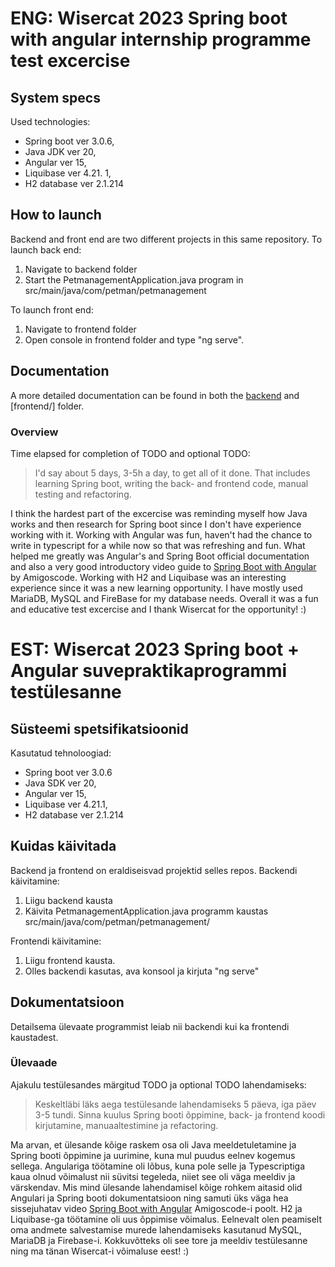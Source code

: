 # ENG: Wisercat 2023 Spring boot with angular internship programme test excercise
## System specs
Used technologies:
* Spring boot ver 3.0.6,
* Java JDK ver 20,
* Angular ver 15,
* Liquibase ver 4.21. 1,
* H2 database ver 2.1.214

## How to launch
Backend and front end are two different projects in this same repository.
To launch back end:
1. Navigate to backend folder
2. Start the PetmanagementApplication.java program in src/main/java/com/petman/petmanagement

To launch front end:
1. Navigate to frontend folder
2. Open console in frontend folder and type "ng serve".

## Documentation

A more detailed documentation can be found in both the [backend](backend/) and [frontend/] folder.

### Overview
Time elapsed for completion of TODO and optional TODO:
> I'd say about 5 days, 3-5h a day, to get all of it done. That includes learning Spring boot, writing the back- and frontend code, manual testing and refactoring.

I think the hardest part of the excercise was reminding myself how Java works and then research for Spring boot since I don't have experience working with it.
Working with Angular was fun, haven't had the chance to write in typescript for a while now so that was refreshing and fun. What helped me greatly was Angular's and Spring Boot official documentation and also a very good introductory video guide to [Spring Boot with Angular](https://www.youtube.com/watch?v=Gx4iBLKLVHk) by Amigoscode. Working with H2 and Liquibase was an interesting experience since it was a new learning opportunity. I have mostly used MariaDB, MySQL and FireBase for my database needs. Overall it was a fun and educative test excercise and I thank Wisercat for the opportunity! :)


# EST: Wisercat 2023 Spring boot + Angular suvepraktikaprogrammi testülesanne
## Süsteemi spetsifikatsioonid
Kasutatud tehnoloogiad:
* Spring boot ver 3.0.6
* Java SDK ver 20,
* Angular ver 15,
* Liquibase ver 4.21.1,
* H2 database ver 2.1.214

## Kuidas käivitada
Backend ja frontend on eraldiseisvad projektid selles repos.
Backendi käivitamine:
1. Liigu backend kausta
2. Käivita PetmanagementApplication.java programm kaustas src/main/java/com/petman/petmanagement/

Frontendi käivitamine:
1. Liigu frontend kausta.
2. Olles backendi kasutas, ava konsool ja kirjuta "ng serve"

## Dokumentatsioon

Detailsema ülevaate programmist leiab nii backendi kui ka frontendi kaustadest.

### Ülevaade
Ajakulu testülesandes märgitud TODO ja optional TODO lahendamiseks:
> Keskeltläbi läks aega testülesande lahendamiseks 5 päeva, iga päev 3-5 tundi. Sinna kuulus Spring booti õppimine, back- ja frontend koodi kirjutamine, manuaaltestimine ja refactoring.

Ma arvan, et ülesande kõige raskem osa oli Java meeldetuletamine ja Spring booti õppimine ja uurimine, kuna mul puudus eelnev kogemus sellega. 
Angulariga töötamine oli lõbus, kuna pole selle ja Typescriptiga kaua olnud võimalust nii süvitsi tegeleda, niiet see oli väga meeldiv ja värskendav. Mis mind ülesande lahendamisel kõige rohkem aitasid olid Angulari ja Spring booti dokumentatsioon ning samuti üks väga hea sissejuhatav video [Spring Boot with Angular](https://www.youtube.com/watch?v=Gx4iBLKLVHk) Amigoscode-i poolt. H2 ja Liquibase-ga töötamine oli uus õppimise võimalus. Eelnevalt olen peamiselt oma andmete salvestamise murede lahendamiseks kasutanud MySQL, MariaDB ja Firebase-i. Kokkuvõtteks oli see tore ja meeldiv testülesanne ning ma tänan Wisercat-i võimaluse eest! :)
